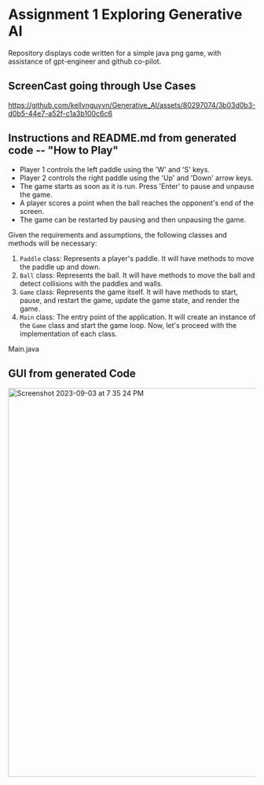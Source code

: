 # Assignment 1 Exploring Generative AI
Repository displays code written for a simple java png game, with assistance of gpt-engineer and github co-pilot.

## ScreenCast going through Use Cases

https://github.com/kellynguyvn/Generative_AI/assets/80297074/3b03d0b3-d0b5-44e7-a52f-c1a3b100c6c6


## Instructions and README.md from generated code -- "How to Play"

- Player 1 controls the left paddle using the 'W' and 'S' keys.
- Player 2 controls the right paddle using the 'Up' and 'Down' arrow keys.
- The game starts as soon as it is run. Press 'Enter' to pause and unpause the game.
- A player scores a point when the ball reaches the opponent's end of the screen.
- The game can be restarted by pausing and then unpausing the game.

Given the requirements and assumptions, the following classes and methods will be necessary:

1. `Paddle` class: Represents a player's paddle. It will have methods to move the paddle up and down.
2. `Ball` class: Represents the ball. It will have methods to move the ball and detect collisions with the paddles and walls.
3. `Game` class: Represents the game itself. It will have methods to start, pause, and restart the game, update the game state, and render the game.
4. `Main` class: The entry point of the application. It will create an instance of the `Game` class and start the game loop.
Now, let's proceed with the implementation of each class.

Main.java

## GUI from generated Code
<img width="791" alt="Screenshot 2023-09-03 at 7 35 24 PM" src="https://github.com/kellynguyvn/Generative_AI/assets/80297074/0a6c5efb-f0b7-47bf-a274-a453c3b2d8b6">

